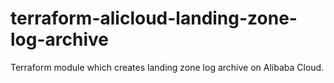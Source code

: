 # terraform-alicloud-landing-zone-log-archive
Terraform module which creates landing zone log archive on Alibaba Cloud.
